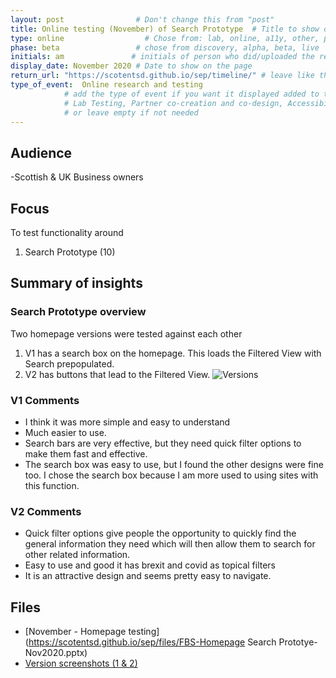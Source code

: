 ```yaml
---
layout: post                # Don't change this from "post"
title: Online testing (November) of Search Prototype  # Title to show on the page
type: online                  # Chose from: lab, online, a11y, other, partner
phase: beta                 # chose from discovery, alpha, beta, live
initials: am               # initials of person who did/uploaded the research
display_date: November 2020 # Date to show on the page
return_url: "https://scotentsd.github.io/sep/timeline/" # leave like this         
type_of_event:  Online research and testing            
            # add the type of event if you want it displayed added to the heading when the post if clicked on
            # Lab Testing, Partner co-creation and co-design, Accessibility, Online research and testing, Events, F2F and testing
            # or leave empty if not needed
---
```


## Audience
-Scottish & UK Business owners  

## Focus
To test functionality around
1. Search Prototype (10)

## Summary of insights
### Search Prototype overview
Two homepage versions were tested against each other
1. V1 has a search box on the homepage. This loads the Filtered View with Search prepopulated.
2. V2 has buttons that lead to the Filtered View.
![Versions](https://scotentsd.github.io/sep/files/Mobile_04.png)

### V1 Comments
- I think it was more simple and easy to understand
- Much easier to use.
- Search bars are very effective, but they need quick filter options to make them fast and effective.
- The search box was easy to use, but I found the other designs were fine too. I chose the search box because I am more used to using sites with this function.

### V2 Comments
- Quick filter options give people the opportunity to quickly find the general information they need which will then allow them to search for other related information.
- Easy to use and good it has brexit and covid as topical filters
- It is an attractive design and seems pretty easy to navigate.

## Files
- [November - Homepage testing](https://scotentsd.github.io/sep/files/FBS-Homepage Search Prototye-Nov2020.pptx)
- [Version screenshots (1 & 2)](https://scotentsd.github.io/sep/files/Nov_Versions.png)
